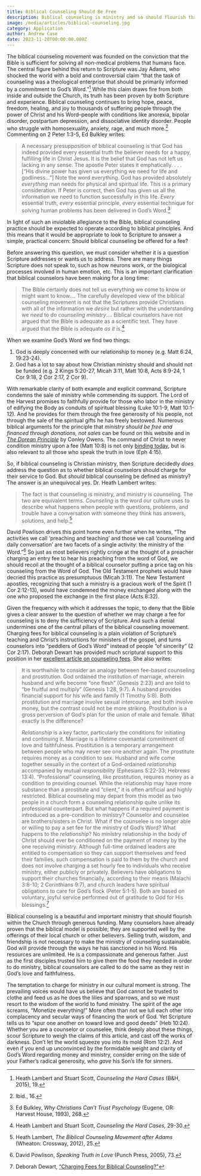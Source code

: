 ```yaml
---
title: Biblical Counseling Should Be Free
description: Biblical counseling is ministry and so should flourish through generous funding, not by charging those seeking healing in Christ.
image: /media/articles/biblical-counseling.jpg
category: Application
author: Andrew Case
date: 2023-11-20T00:00:00.000Z
---
```


<podcast-player id="6JIfqRTIHeN2jhXLGVlUZx"></podcast-player>

The biblical counseling movement was founded on the conviction that the Bible is sufficient for solving all non-medical problems that humans face. The central figure behind this return to Scripture was Jay Adams, who shocked the world with a bold and controversial claim “that the task of counseling was a theological enterprise that should be primarily informed by a commitment to God’s Word.”[^1] While this claim draws fire from both inside and outside the Church, its truth has been proven by both Scripture and experience. Biblical counseling continues to bring hope, peace, freedom, healing, and joy to thousands of suffering people through the power of Christ and his Word–people with conditions like anorexia, bipolar disorder, postpartum depression, and dissociative identity disorder. People who struggle with homosexuality, anxiety, rage, and much more.[^2] Commenting on 2 Peter 1:3-5, Ed Bulkley writes:

> A necessary presupposition of biblical counseling is that God has indeed provided every essential truth the believer needs for a happy, fulfilling life in Christ Jesus. It is the belief that God has not left us lacking in any sense. The apostle Peter states it emphatically. . . . [“His divine power has given us everything we need for life and godliness…”] Note the word everything. God has provided absolutely _everything_ man needs for physical and spiritual life. This is a primary consideration. If Peter is correct, then God has given us all the information we need to function successfully in this life. _Every_ essential truth, _every_ essential principle, _every_ essential technique for solving human problems has been delivered in God’s Word.[^3]

In light of such an inviolable allegiance to the Bible, biblical counseling practice should be expected to operate according to biblical principles. And this means that it would be appropriate to look to Scripture to answer a simple, practical concern: Should biblical counseling be offered for a fee?

Before answering this question, we must consider whether it is a question Scripture addresses or wants us to address. There are many things Scripture does not speak to, such as how neurons work, or the biological processes involved in human emotion, etc. This is an important clarification that biblical counselors have been making for a long time:

> The Bible certainly does not tell us everything we come to know or might want to know…. The carefully developed view of the biblical counseling movement is not that the Scriptures provide Christians with all of the information we _desire_ but rather with the understanding we _need_ to do _counseling ministry_…. Biblical counselors have not argued that the Bible is adequate as a scientific text. They have argued that the Bible is adequate _as it is_.[^4]

When we examine God’s Word we find two things:

1. God is deeply concerned with our relationship to money (e.g. Matt 6:24, 19:23-24).
2. God has a lot to say about how Christian ministry should and should not be funded (e.g. 2 Kings 5:20-27, Micah 3:11, Matt 10:8, Acts 8:9-24, 1 Cor 9:18, 2 Cor 2:17, 2 Cor 9).

With remarkable clarity of both example and explicit command, Scripture condemns the sale of ministry while commending its support. The Lord of the Harvest promises to faithfully provide for those who labor in the ministry of edifying the Body as conduits of spiritual blessing (Luke 10:1-9, Matt 10:1-12). And he provides for them through the free generosity of his people, not through the sale of the spiritual gifts he has freely bestowed. Numerous biblical arguments for the principle that _ministry should be free and financed through donations, not sales_ can be found on this website and in _[The Dorean Principle](https://thedoreanprinciple.org/)_ by Conley Owens. The command of Christ to never condition ministry upon a fee (Matt 10:8) is not only [binding today](https://sellingjesus.org/articles/freely-give-today), but is also relevant to all those who speak the truth in love (Eph 4:15).

So, if biblical counseling is Christian ministry, then Scripture decidedly _does_ address the question as to whether biblical counselors should charge for their service to God. But _should_ biblical counseling be defined as ministry? The answer is an unequivocal yes. Dr. Heath Lambert writes:

> The fact is that counseling is ministry, and ministry is counseling. The two are equivalent terms. _Counseling_ is the word our culture uses to describe what happens when people with questions, problems, and trouble have a conversation with someone they think has answers, solutions, and help.[^5]

David Powlison drives this point home even further when he writes, “The activities we call ‘preaching and teaching’ and those we call ‘counseling and daily conversation’ are two facets of a single activity: the ministry of the Word.”[^6] So just as most believers rightly cringe at the thought of a preacher charging an entry fee to hear his preaching from the word of God, we should recoil at the thought of a biblical counselor putting a price tag on his counseling from the Word of God. The Old Testament prophets would have decried this practice as presumptuous (Micah 3:11). The New Testament apostles, recognizing that such a ministry is a gracious work of the Spirit (1 Cor 2:12-13), would have condemned the money exchanged along with the one who proposed the exchange in the first place (Acts 8:32).

Given the frequency with which it addresses the topic, to deny that the Bible gives a clear answer to the question of whether we may charge a fee for counseling is to deny the sufficiency of Scripture. And such a denial undermines one of the central pillars of the biblical counseling movement. Charging fees for biblical counseling is a plain violation of Scripture’s teaching and Christ’s instructions for ministers of the gospel, and turns counselors into “peddlers of God’s Word” instead of people “of sincerity” (2 Cor 2:17). Deborah Dewart has provided much scriptural support to this position in her [excellent article on counseling fees](https://sellingjesus.org/articles/counseling-fees). She also writes:

> It is worthwhile to consider an analogy between fee-based counseling and prostitution. God ordained the institution of marriage, wherein husband and wife become “one flesh” (Genesis 2:23) and are told to “be fruitful and multiply” (Genesis 1:28, 9:7). A husband provides financial support for his wife and family (1 Timothy 5:8). Both prostitution and marriage involve sexual intercourse, and both involve money, but the contrast could not be more striking. Prostitution is a gross perversion of God’s plan for the union of male and female. What exactly is the difference?
>
> _Relationship_ is a key factor, particularly the conditions for initiating and continuing it. Marriage is a lifetime covenantal commitment of love and faithfulness. Prostitution is a temporary arrangement between people who may never see one another again. The prostitute requires money as a condition to sex. Husband and wife come together sexually in the context of a God-ordained _relationship_ accompanied by mutual _responsibility_ (Ephesians 5:22-33; Hebrews 13:4). “Professional” counseling, like prostitution, requires money as a condition to providing counsel. While the relationship may have more substance than a prostitute and “client,” it is often artificial and highly restricted. Biblical counseling may depart from this model as two people in a church form a counseling relationship quite unlike its professional counterpart. But what happens if a required payment is introduced as a pre-condition to ministry? Counselor and counselee are brothers/sisters in Christ. What if the counselee is no longer able or willing to pay a set fee for the ministry of God’s Word? What happens to the _relationship_? No ministry relationship in the body of Christ should ever be conditioned on the payment of money by the one receiving ministry. Although full-time ordained leaders are entitled to compensation so they can support themselves and feed their families, such compensation is paid to them by the church and does not involve charging a set hourly fee to individuals who receive ministry, either publicly or privately. Believers have obligations to support their churches financially, according to their means (Malachi 3:8-10; 2 Corinthians 9:7), and church leaders have spiritual obligations to care for God’s flock (Peter 5:1-5). Both are based on voluntary, joyful service performed out of gratitude to God for His blessings.[^7]

Biblical counseling is a beautiful and important ministry that should flourish within the Church through generous funding. Many counselors have already proven that the biblical model is possible; they are supported well by the offerings of their local church or other believers. Selling truth, wisdom, and friendship is not necessary to make the ministry of counseling sustainable. God will provide through the ways he has sanctioned in his Word. His resources are unlimited. He is a compassionate and generous father. Just as the first disciples trusted him to give them the food they needed in order to do ministry, biblical counselors are called to do the same as they rest in God’s love and faithfulness.

The temptation to charge for ministry in our cultural moment is strong. The prevailing voices would have us believe that God cannot be trusted to clothe and feed us as he does the lilies and sparrows, and so we must resort to the wisdom of the world to fund ministry. The spirit of the age screams, “Monetize everything!” More often than not we lull each other into complacency and secular ways of financing the work of God. Yet Scripture tells us to “spur one another on toward love and good deeds” (Heb 10:24). Whether you are a counselor or counselee, think deeply about these things, scour Scripture to weigh the claims of this article, and cast off the works of darkness. Don’t let the world squeeze you into its mold (Rom 12:2). And even if you end up unconvinced by the formidable weight and clarity of God’s Word regarding money and ministry, consider erring on the side of your Father’s radical generosity, who _gave_ his Son’s life for sinners.


[^1]: Heath Lambert and Stuart Scott, _Counseling the Hard Cases_ (B&H, 2015), 19.

[^2]: Ibid., 16.

[^3]: Ed Bulkley, _Why Christians Can’t Trust Psychology_ (Eugene, OR: Harvest House, 1993), 268.

[^4]: Heath Lambert and Stuart Scott, _Counseling the Hard Cases,_ 29-30.

[^5]: Heath Lambert, _The Biblical Counseling Movement after Adams_ (Wheaton: Crossway, 2012), 25.

[^6]: David Powlison, _Speaking Truth in Love_ (Punch Press, 2005), 73.

[^7]: Deborah Dewart, [“Charging Fees for Biblical Counseling?”](https://sellingjesus.org/articles/counseling-fees#iv-worldly-model)
